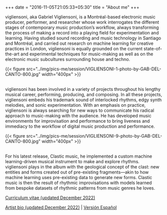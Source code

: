 +++
date = "2016-11-05T21:05:33+05:30"
title = "About me"
+++

vigliensoni, aka Gabriel Vigliensoni, is a Montréal-based electronic music producer, performer, and researcher whose work interrogates the different stages of contemporary music production’s workflow, always transforming the process of making a record into a playing field for experimentation and learning. Having studied sound recording and music technology in Santiago and Montréal, and carried out research on machine learning for creative practices in London, vigliensoni is equally grounded on the current state-of-the-art and experimental techniques for music-making as well as on the electronic music subcultures surrounding house and techno.

{{< figure src="../img/pics-me/session/VIGLIENSONI-1-photo-by-GAB-DEL-CANTO-800.jpg" width="400px" >}}
<br><br>

vigliensoni has been involved in a variety of projects throughout his lengthy musical career, performing, producing, and composing. In all these projects, vigliensoni embeds his trademark sound of interlocked rhythms, edgy synth melodies, and sonic experimentation. With an emphasis on practice, vigliensoni is always searching for new ways to communicate his radical approach to music-making with the audience. He has developed music environments for improvisation and performance to bring liveness and immediacy to the workflow of digital music production and performance.

{{< figure src="../img/pics-me/session/VIGLIENSONI-9-photo-by-GAB-DEL-CANTO-800.jpg" width="400px" >}}
<br><br>

For his latest release, Clastic music, he implemented a custom machine learning-driven musical instrument to make and explore rhythms. vigliensoni plays in the album with the geological concept of the clast: new entities and forms created out of pre-existing fragments—akin to how machine learning uses pre-existing data to generate new forms. Clastic music is then the result of rhythmic improvisations with models learned from bespoke datasets of rhythmic patterns from music genres he loves.

[Curriculum vitae (updated December 2022)](/cv)

[Artist bio (updated December 2022)](/epk-eng) | [Versión Español](/epk-esp)


